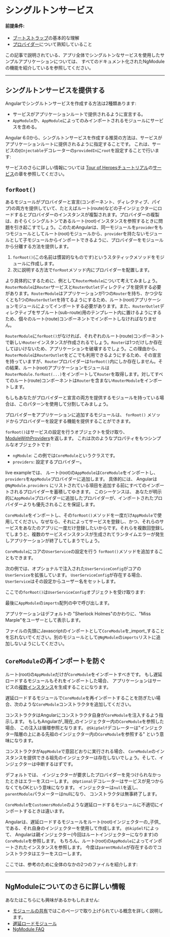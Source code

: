 # シングルトンサービス

#### 前提条件:

* [ブートストラップ](guide/bootstrapping)の基本的な理解
* [プロバイダー](guide/providers)について熟知していること

この記事で説明されている、アプリ全体でシングルトンなサービスを使用したサンプルアプリケーションについては、
すべてのドキュメント化されたNgModuleの機能を紹介している<live-example name="ngmodules"></live-example>を参照してください。

<hr />

## シングルトンサービスを提供する

Angularでシングルトンサービスを作成する方法は2種類あります:

* サービスがアプリケーションルートで提供されるように宣言する。
* `AppModule`か、`AppModule`によってのみインポートされるモジュールにサービスを含める。

Angular 6.0から、シングルトンサービスを作成する推奨の方法は、サービスがアプリケーションルートに提供されるように指定することです。 これは、サービスの`@Injectable`デコレーターの`providedIn`に`root`を設定することで行います:

<code-example path="providers/src/app/user.service.0.ts"  title="src/app/user.service.0.ts" linenums="false"> </code-example>


サービスのさらに詳しい情報については
[Tour of Heroesチュートリアル](tutorial)の[サービス](tutorial/toh-pt4)の章を参照してください。


## `forRoot()`

あるモジュールがプロバイダーと宣言(コンポーネント、ディレクティブ、パイプ)の両方を提供していて、たとえばルート(route)などの子インジェクターにロードするとプロバイダーのインスタンスが複製されます。プロバイダーの複製は、おそらくシングルトンであるルート(root)インスタンスを参照するときに問題を引き起こすでしょう。このためAngularは、同一モジュールを`provider`をもつモジュールとしてルート(root)モジュールから、`provider`を持たないモジュールとして子モジュールからインポートできるように、プロバイダーをモジュールから分離する方法を提供します。

1. `forRoot()`(この名前は慣習的なものです)というスタティックメソッドをモジュールに作成します。
2. 次に説明する方法で`forRoot`メソッド内にプロバイダーを配置します。

<!-- MH: show a simple example how to do that without going to deep into it. -->

より具体的にするために、例として`RouterModule`について考えてみましょう。`RouterModule`は`Router`サービスと`RouterOutlet`ディレクティブを提供する必要があります。`RouterModule`はアプリケーションが1つの`Router`を持ち、かつ少なくとも1つの`RouterOutlet`を持てるようにするため、ルート(root)アプリケーションモジュールによってインポートする必要があります。また、`RouterOutlet`ディレクティブをサブルート(sub-route)用のテンプレート内に置けるようにするため、個々のルート(route)コンポーネントでインポートしなければなりません。

`RouterModule`に`forRoot()`がなければ、それぞれのルート(route)コンポーネントで新しい`Router`インスタンスが作成されるでしょう。`Router`は1つだけしか存在してはいけないため、アプリケーションを破壊するでしょう。この理由から、`RouterModule`は`RouterOutlet`をどこでも利用できるようにするため、その宣言を持っていますが、`Router`プロバイダーは`forRoot()`内にしか存在しません。その結果、ルート(root)アプリケーションモジュールは`RouterModule.forRoot(...)`をインポートして`Router`を取得します。対してすべてのルート(route)コンポーネントは`Router`を含まない`RouterModule`をインポートします。

もしもあなたがプロバイダーと宣言の両方を提供するモジュールを持っている場合は、このパターンを使用して分割してみましょう。

プロバイダーをアプリケーションに追加するモジュールは、
`forRoot()`
メソッドからプロバイダーを設定する機能を提供することができます。

`forRoot()`はサービスの設定を行うオブジェクトを受け取り、
[ModuleWithProviders](api/core/ModuleWithProviders)を返します。
これは次のようなプロパティをもつシンプルなオブジェクトです:

* `ngModule`: この例では`CoreModule`というクラスです。
* `providers`: 設定するプロバイダー。

<live-example name="ngmodules">live example</live-example>では、
ルート(root)の`AppModule`は`CoreModule`をインポートし、
`providers`を`AppModule`プロバイダーに追加します。
具体的には、
Angularは`@NgModule.providers`
にリストされている項目を追加する前にすべてのインポートされるプロバイダーを蓄積してゆきます。
このシーケンスは、
あなたが明示的に`AppModule`プロバイダーに追加したプロバイダーが、インポートされたプロバイダーよりも優先されることを保証します。

`CoreModule`をインポートし、その`forRoot()`メソッドを一度だけ`AppModule`で使用してください。なぜなら、それによってサービスを登録し、かつ、それらのサービスをあなたのアプリに一度だけ登録したいからです。それらを複数回登録してしまうと、複数のサービスインスタンスが生成されてランタイムエラーが発生しアプリケーションが終了してしまうでしょう。

`CoreModule`にコアの`UserService`の設定を行う
`forRoot()`メソッドを追加することもできます。

次の例では、オプショナルで注入された`UserServiceConfig`がコアの`UserService`を拡張しています。
`UserServiceConfig`が存在する場合、`UserService`はその設定からユーザー名をセットします。

<code-example path="ngmodules/src/app/core/user.service.ts" region="ctor" title="src/app/core/user.service.ts (constructor)" linenums="false">

</code-example>

ここでの`forRoot()`は`UserServiceConfig`オブジェクトを受け取ります:

<code-example path="ngmodules/src/app/core/core.module.ts" region="for-root" title="src/app/core/core.module.ts (forRoot)" linenums="false">

</code-example>

最後に`AppModule`の`imports`配列の中で呼び出します。

<code-example path="ngmodules/src/app/app.module.ts" region="import-for-root" title="src/app/app.module.ts (imports)" linenums="false">

</code-example>

アプリケーションはデフォルトの "Sherlock Holmes"のかわりに、"Miss Marple"をユーザーとして表示します。

ファイルの先頭にJavascriptのインポートとして`CoreModule`を_import_することを忘れないでください。別のモジュールとして`@NgModule`の`imports`リストに追加しないようにしてください。

<!-- KW--Does this mean that if we need it elsewhere we only import it at the top? I thought the services would all be available since we were importing it into `AppModule` in `providers`. -->

## `CoreModule`の再インポートを防ぐ

ルート(root)の`AppModule`だけが`CoreModule`をインポートすべきです。
もし遅延ロードするモジュールもそれをインポートした場合、
アプリケーションはサービスの[複数インスタンス](guide/ngmodule-faq#q-why-bad)を生成することになります。

遅延ロードするモジュールで`CoreModule`を再インポートすることを防ぎたい場合、次のような`CoreModule`コンストラクタを追加してください。

<code-example path="ngmodules/src/app/core/core.module.ts" region="ctor" title="src/app/core/core.module.ts" linenums="false">

</code-example>

コンストラクタはAngularにコンストラクタ自身が`CoreModule`を注入するよう指示します。
もしもAngularが_現在_のインジェクター内の`CoreModule`を参照した場合、
この注入は循環参照となります。
`@SkipSelf`デコレーターは"インジェクター階層の上にある先祖のインジェクター内の`CoreModule`を参照する"
という意味になります。

コンストラクタが`AppModule`で意図どおりに実行される場合、
`CoreModule`のインスタンスを提供できる祖先のインジェクターは存在しないでしょう。そして、インジェクターは中断するはずです。

デフォルトでは、
インジェクターが要求したプロバイダーを見つけられなかったときはエラーをスローします。
`@Optional`デコレーターはサービスが見つからなくてもOKという意味になります。
インジェクターは`null`を返し、`parentModule`パラメーターはnullになり、
コンストラクタは無事終了します。

`CoreModule`を`CustomersModule`のような遅延ロードするモジュールに不適切にインポートするときは違います。

Angularは、遅延ロードするモジュールをルート(root)インジェクターの_子供_である、それ自身のインジェクターを使用して作成します。
`@SkipSelf`によって、
Angularは親インジェクター(今回はルートインジェクターになります)の`CoreModule`を参照します。
もちろん、ルート(root)の`AppModule`によってインポートされたインスタンスを参照します。
今度は`parentModule`が存在するのでコンストラクタはエラーをスローします。

ここでは、参考のために全体のなかの2つのファイルを紹介します:

<code-tabs linenums="false">
 <code-pane
   title="app.module.ts"
   path="ngmodules/src/app/app.module.ts">
 </code-pane>
 <code-pane
   title="core.module.ts"
   region="whole-core-module"
   path="ngmodules/src/app/core/core.module.ts">
 </code-pane>
</code-tabs>


<hr>

## NgModuleについてのさらに詳しい情報

あなたはこちらにも興味があるかもしれません:
* [モジュールの共有](guide/sharing-ngmodules)ではこのページで取り上げられている概念を詳しく説明します。
* [遅延ロードモジュール](guide/lazy-loading-ngmodules)
* [NgModule FAQ](guide/ngmodule-faq)
